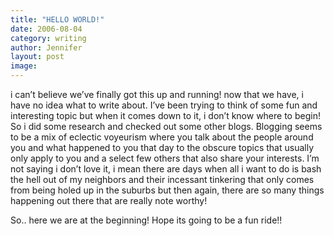 ```yaml
---
title: "HELLO WORLD!"
date: 2006-08-04
category: writing
author: Jennifer
layout: post
image:
---
```


i can&#8217;t believe we&#8217;ve finally got this up and running! now that we have, i have no idea what to write about. I&#8217;ve been trying to think of some fun and interesting topic but when it comes down to it, i don&#8217;t know where to begin! So i did some research and checked out some other blogs. Blogging seems to be a mix of eclectic voyeurism where you talk about the people around you and what happened to you that day to the obscure topics that usually only apply to you and a select few others that also share your interests. I&#8217;m not saying i don&#8217;t love it, i mean there are days when all i want to do is bash the hell out of my neighbors and their incessant tinkering that only comes from being holed up in the suburbs but then again, there are so many things happening out there that are really note worthy!

So.. here we are at the beginning! Hope its going to be a fun ride!!
